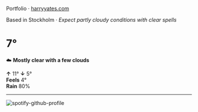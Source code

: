 Portfolio · [harryyates.com](https://harryyates.com)

<!-- WEATHER_START -->
Based in Stockholm · *Expect partly cloudy conditions with clear spells*

# 7°
☁️ **Mostly clear with a few clouds**

**↑** 11° **↓** 5°  
**Feels** 4°  
**Rain** 80%

---
<!-- WEATHER_END -->

<p align="left">
  <a>
    <img src="https://spotify-github-profile.kittinanx.com/api/view?uid=bigbello&cover_image=true&theme=natemoo-re&show_offline=true&background_color=121212&interchange=false&bar_color=53b14f&bar_color_cover=false" alt="spotify-github-profile">
  </a>
</p>